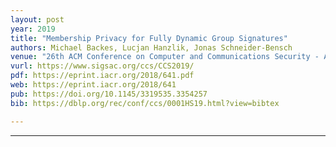 ```yaml
---
layout: post
year: 2019
title: "Membership Privacy for Fully Dynamic Group Signatures"
authors: Michael Backes, Lucjan Hanzlik, Jonas Schneider-Bensch
venue: "26th ACM Conference on Computer and Communications Security - ACM CCS 2019"
vurl: https://www.sigsac.org/ccs/CCS2019/
pdf: https://eprint.iacr.org/2018/641.pdf
web: https://eprint.iacr.org/2018/641
pub: https://doi.org/10.1145/3319535.3354257
bib: https://dblp.org/rec/conf/ccs/0001HS19.html?view=bibtex

---
```


---


